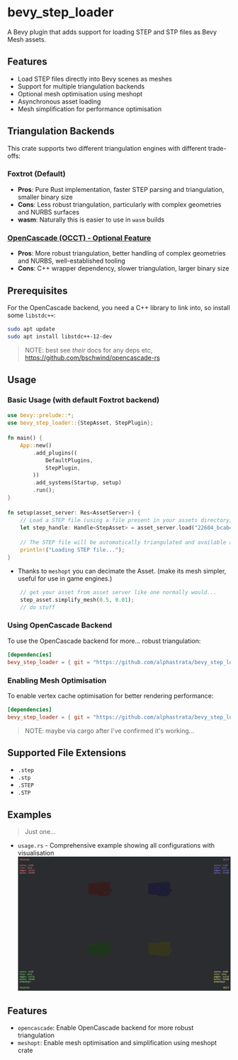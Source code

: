 # bevy_step_loader

A Bevy plugin that adds support for loading STEP and STP files as Bevy Mesh assets.

## Features

- Load STEP files directly into Bevy scenes as meshes
- Support for multiple triangulation backends
- Optional mesh optimisation using meshopt
- Asynchronous asset loading
- Mesh simplification for performance optimisation

## Triangulation Backends

This crate supports two different triangulation engines with different trade-offs:

### Foxtrot (Default)
- **Pros**: Pure Rust implementation, faster STEP parsing and triangulation, smaller binary size
- **Cons**: Less robust triangulation, particularly with complex geometries and NURBS surfaces
- **wasm**: Naturally this is easier to use in `wasm` builds

### [OpenCascade (OCCT) - Optional Feature](https://github.com/CadQuery/cadquery)
- **Pros**: More robust triangulation, better handling of complex geometries and NURBS, well-established tooling
- **Cons**: C++ wrapper dependency, slower triangulation, larger binary size

## Prerequisites

For the OpenCascade backend, you need a C++ library to link into, so install some `libstdc++`:

```sh
sudo apt update
sudo apt install libstdc++-12-dev
```
> NOTE: best see _their_ docs for any deps etc, https://github.com/bschwind/opencascade-rs

## Usage

### Basic Usage (with default Foxtrot backend)

```rust
use bevy::prelude::*;
use bevy_step_loader::{StepAsset, StepPlugin};

fn main() {
    App::new()
        .add_plugins((
            DefaultPlugins,
            StepPlugin,
        ))
        .add_systems(Startup, setup)
        .run();
}

fn setup(asset_server: Res<AssetServer>) {
    // Load a STEP file (using a file present in your assets directory)
    let step_handle: Handle<StepAsset> = asset_server.load("22604_bcab4db9_0001_2.step");
    
    // The STEP file will be automatically triangulated and available as a mesh
    println!("Loading STEP file...");
}
```

- Thanks to `meshopt` you can decimate the Asset. (make its mesh simpler, useful for use in game engines.)
```rust
    // get your asset from asset server like one normally would...
    step_asset.simplify_mesh(0.5, 0.01);
    // do stuff
```

### Using OpenCascade Backend

To use the OpenCascade backend for more... robust triangulation:

```toml
[dependencies]
bevy_step_loader = { git = "https://github.com/alphastrata/bevy_step_loader", features = ["opencascade"] }
```

### Enabling Mesh Optimisation

To enable vertex cache optimisation for better rendering performance:

```toml
[dependencies]
bevy_step_loader = { git = "https://github.com/alphastrata/bevy_step_loader", features = ["meshopt"] }
```
> NOTE: maybe via cargo after I've confirmed it's working...

## Supported File Extensions

- `.step`
- `.stp`
- `.STEP`
- `.STP`

## Examples
>Just one...

- `usage.rs` - Comprehensive example showing all configurations with visualisation
![usage_screenshot](assets/screenshot.png)

## Features

- `opencascade`: Enable OpenCascade backend for more robust triangulation
- `meshopt`: Enable mesh optimisation and simplification using meshopt crate

